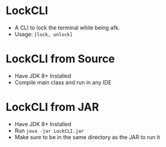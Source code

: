 # LockCLI

- A CLI to lock the terminal while being afk.
- Usage: `[lock, unlock]`

# LockCLI from Source

- Have JDK 8+ Installed
- Compile main class and run in any IDE

# LockCLI from JAR

- Have JDK 8+ Installed
- Run `java -jar LockCLI.jar`
- Make sure to be in the same directory as the JAR to run it
